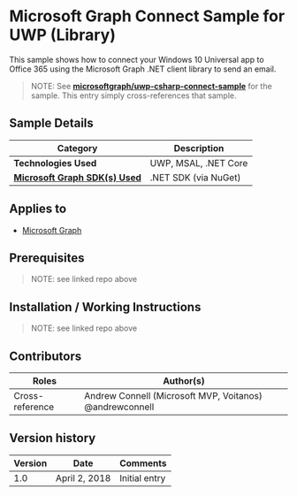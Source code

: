 # Microsoft Graph Connect Sample for UWP (Library)

This sample shows how to connect your Windows 10 Universal app to Office 365 using the Microsoft Graph .NET client library to send an email.

> NOTE: See **[microsoftgraph/uwp-csharp-connect-sample](https://github.com/microsoftgraph/uwp-csharp-connect-sample)** for the sample. This entry simply cross-references that sample.

## Sample Details

|               Category               |     Description      |
| ------------------------------------ | -------------------- |
| **Technologies Used**                | UWP, MSAL, .NET Core |
| **[Microsoft Graph SDK(s) Used][1]** | .NET SDK (via NuGet) |

## Applies to

* [Microsoft Graph](https://developer.microsoft.com/en-us/graph)

## Prerequisites

> NOTE: see linked repo above

## Installation / Working Instructions

> NOTE: see linked repo above

## Contributors

|      Roles      |                        Author(s)                        |
| --------------- | ------------------------------------------------------- |
| Cross-reference | Andrew Connell (Microsoft MVP, Voitanos) @andrewconnell |

## Version history

| Version |     Date      |   Comments    |
| ------- | ------------- | ------------- |
| 1.0     | April 2, 2018 | Initial entry |

[1]: https://developer.microsoft.com/en-us/graph/code-samples-and-sdks